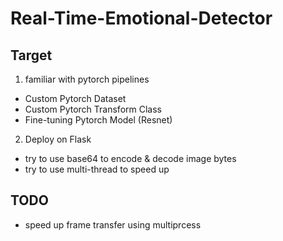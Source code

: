 # Real-Time-Emotional-Detector

## Target
1. familiar with pytorch pipelines
  * Custom Pytorch Dataset
  * Custom Pytorch Transform Class
  * Fine-tuning Pytorch Model (Resnet)

2. Deploy on Flask
  * try to use base64 to encode & decode image bytes
  * try to use multi-thread to speed up 
 
## TODO
  * speed up frame transfer using multiprcess
